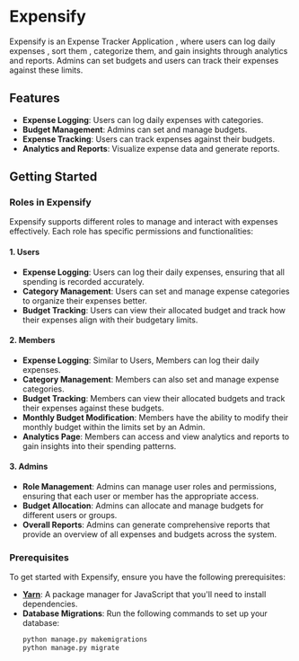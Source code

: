 # Expensify
Expensify is an Expense Tracker Application , where users can log daily expenses , sort them , categorize them, and gain insights through analytics and reports. 
Admins can set budgets and users can track their expenses against these limits.

## Features
- **Expense Logging**: Users can log daily expenses with categories.
- **Budget Management**: Admins can set and manage budgets.
- **Expense Tracking**: Users can track expenses against their budgets.
- **Analytics and Reports**: Visualize expense data and generate reports.

## Getting Started
### **Roles in Expensify**

Expensify supports different roles to manage and interact with expenses effectively. Each role has specific permissions and functionalities:

#### **1. Users**

- **Expense Logging**: Users can log their daily expenses, ensuring that all spending is recorded accurately.
- **Category Management**: Users can set and manage expense categories to organize their expenses better.
- **Budget Tracking**: Users can view their allocated budget and track how their expenses align with their budgetary limits.

#### **2. Members**

- **Expense Logging**: Similar to Users, Members can log their daily expenses.
- **Category Management**: Members can also set and manage expense categories.
- **Budget Tracking**: Members can view their allocated budgets and track their expenses against these budgets.
- **Monthly Budget Modification**: Members have the ability to modify their monthly budget within the limits set by an Admin.
- **Analytics Page**: Members can access and view analytics and reports to gain insights into their spending patterns.

#### **3. Admins**

- **Role Management**: Admins can manage user roles and permissions, ensuring that each user or member has the appropriate access.
- **Budget Allocation**: Admins can allocate and manage budgets for different users or groups.
- **Overall Reports**: Admins can generate comprehensive reports that provide an overview of all expenses and budgets across the system.
 

### **Prerequisites**

To get started with Expensify, ensure you have the following prerequisites:

- **[Yarn](https://yarnpkg.com/)**: A package manager for JavaScript that you'll need to install dependencies.
- **Database Migrations**: Run the following commands to set up your database:
  ```bash
  python manage.py makemigrations
  python manage.py migrate




